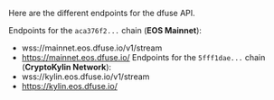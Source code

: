 Here are the different endpoints for the dfuse API.

Endpoints for the `aca376f2...` chain (**EOS Mainnet**):
* wss://mainnet.eos.dfuse.io/v1/stream
* https://mainnet.eos.dfuse.io/
Endpoints for the `5fff1dae...` chain (**CryptoKylin Network**):
* wss://kylin.eos.dfuse.io/v1/stream
* https://kylin.eos.dfuse.io/
